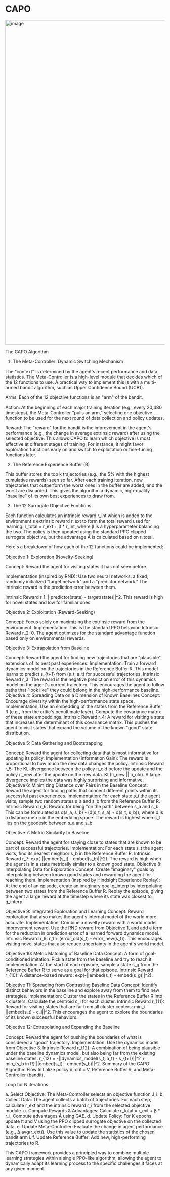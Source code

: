 # CAPO

<img width="1024" height="1024" alt="image" src="https://github.com/user-attachments/assets/69828e58-26ca-4b04-8ea0-6f4786239885" />


The CAPO Algorithm

1. The Meta-Controller: Dynamic Switching Mechanism

The "context" is determined by the agent's recent performance and data statistics. The Meta-Controller is a high-level module that decides which of the 12 functions to use. A practical way to implement this is with a multi-armed bandit algorithm, such as Upper Confidence Bound (UCB1).

Arms: Each of the 12 objective functions is an "arm" of the bandit.

Action: At the beginning of each major training iteration (e.g., every 20,480 timesteps), the Meta-Controller "pulls an arm," selecting one objective function to be used for the next round of data collection and policy updates.

Reward: The "reward" for the bandit is the improvement in the agent's performance (e.g., the change in average extrinsic reward) after using the selected objective.
This allows CAPO to learn which objective is most effective at different stages of training. For instance, it might favor exploration functions early on and switch to exploitation or fine-tuning functions later.

2. The Reference Experience Buffer (R)

This buffer stores the top k trajectories (e.g., the 5% with the highest cumulative rewards) seen so far. After each training iteration, new trajectories that outperform the worst ones in the buffer are added, and the worst are discarded. This gives the algorithm a dynamic, high-quality "baseline" of its own best experiences to draw from.

3. The 12 Surrogate Objective Functions

Each function calculates an intrinsic reward r_int which is added to the environment's extrinsic reward r_ext to form the total reward used for learning: r_total = r_ext + β * r_int, where β is a hyperparameter balancing the two. The policy is then updated using the standard PPO clipped surrogate objective, but the advantage Â is calculated based on r_total.

Here's a breakdown of how each of the 12 functions could be implemented:

Objective 1: Exploration (Novelty-Seeking)

Concept: Reward the agent for visiting states it has not seen before.

Implementation (inspired by RND): Use two neural networks: a fixed, randomly initialized "target network" and a "predictor network." The intrinsic reward is the prediction error between them.

Intrinsic Reward r_1: ||predictor(state) - target(state)||^2. This reward is high for novel states and low for familiar ones.

Objective 2: Exploitation (Reward-Seeking)

Concept: Focus solely on maximizing the extrinsic reward from the environment.
Implementation: This is the standard PPO behavior.
Intrinsic Reward r_2: 0. The agent optimizes for the standard advantage function based only on environmental rewards.

Objective 3: Extrapolation from Baseline

Concept: Reward the agent for finding new trajectories that are "plausible" extensions of its best past experiences.
Implementation: Train a forward dynamics model on the trajectories in the Reference Buffer R. This model learns to predict s_{t+1} from (s_t, a_t) for successful trajectories.
Intrinsic Reward r_3: The reward is the negative prediction error of this dynamics model on the agent's current trajectory. This encourages the agent to follow paths that "look like" they could belong in the high-performance baseline.
Objective 4: Spreading Data on a Dimension of Known Baselines
Concept: Encourage diversity within the high-performance state space.
Implementation: Use an embedding of the states from the Reference Buffer R (e.g., from the critic's penultimate layer). Compute the covariance matrix of these state embeddings.
Intrinsic Reward r_4: A reward for visiting a state that increases the determinant of this covariance matrix. This pushes the agent to visit states that expand the volume of the known "good" state distribution.

Objective 5: Data Gathering and Bootstrapping

Concept: Reward the agent for collecting data that is most informative for updating its policy.
Implementation (Information Gain): The reward is proportional to how much the new data changes the policy.
Intrinsic Reward r_5: The KL-divergence between the policy π_old before the update and the policy π_new after the update on the new data. KL(π_new || π_old). A large divergence implies the data was highly surprising and informative.
Objective 6: Minimizing Distance over Pairs in the Baseline
Concept: Reward the agent for finding paths that connect different points within its successful past experiences.
Implementation: For each state s_t the agent visits, sample two random states s_a and s_b from the Reference Buffer R.
Intrinsic Reward r_6: Reward for being "on the path" between s_a and s_b. This can be formulated as d(s_a, s_b) - (d(s_t, s_a) + d(s_t, s_b)), where d is a distance metric in the embedding space. The reward is highest when s_t lies on the geodesic between s_a and s_b.

Objective 7: Metric Similarity to Baseline

Concept: Reward the agent for staying close to states that are known to be part of successful trajectories.
Implementation: For each state s_t the agent visits, find its nearest neighbor s_b in the Reference Buffer R.
Intrinsic Reward r_7: exp(-||embed(s_t) - embed(s_b)||^2). The reward is high when the agent is in a state metrically similar to a known good state.
Objective 8: Interpolating Data for Exploration
Concept: Create "imaginary" goals by interpolating between known good states and rewarding the agent for reaching them.
Implementation (inspired by Hindsight Experience Replay): At the end of an episode, create an imaginary goal g_interp by interpolating between two states from the Reference Buffer R. Replay the episode, giving the agent a large reward at the timestep where its state was closest to g_interp.

Objective 9: Integrated Exploration and Learning
Concept: Reward exploration that also makes the agent's internal model of the world more accurate.
Implementation: Combine a novelty reward with a world model improvement reward. Use the RND reward from Objective 1, and add a term for the reduction in prediction error of a learned forward dynamics model.
Intrinsic Reward r_9: r_1 + (error_old(s_t) - error_new(s_t)). This encourages visiting novel states that also reduce uncertainty in the agent's world model.

Objective 10: Metric Matching of Baseline Data
Concept: A form of goal-conditioned imitation. Pick a state from the baseline and try to reach it.
Implementation: At the start of each episode, sample a state s_g from the Reference Buffer R to serve as a goal for that episode.
Intrinsic Reward r_{10}: A distance-based reward: exp(-||embed(s_t) - embed(s_g)||^2).

Objective 11: Spreading from Contrasting Baseline Data
Concept: Identify distinct behaviors in the baseline and explore away from them to find new strategies.
Implementation: Cluster the states in the Reference Buffer R into k clusters. Calculate the centroid c_i for each cluster.
Intrinsic Reward r_{11}: Reward for visiting states that are far from all cluster centers: min_i ||embed(s_t) - c_i||^2. This encourages the agent to explore the boundaries of its known successful behaviors.

Objective 12: Extrapolating and Expanding the Baseline

Concept: Reward the agent for pushing the boundaries of what is considered a "good" trajectory.
Implementation: Use the dynamics model from Objective 3.
Intrinsic Reward r_{12}: A combination of being plausible under the baseline dynamics model, but also being far from the existing baseline states. r_{12} = -||dynamics_model(s_t, a_t) - s_{t+1}||^2 + min_{s_b in R} ||embed(s_t) - embed(s_b)||^2.
Summary of the CAPO Algorithm Flow
Initialize policy π, critic V, Reference Buffer R, and Meta-Controller (bandit).

Loop for N iterations:

a. Select Objective: The Meta-Controller selects an objective function J_i.
b. Collect Data: The agent collects a batch of trajectories. For each step, calculate r_ext and the intrinsic reward r_i from the selected objective module.
c. Compute Rewards & Advantages: Calculate r_total = r_ext + β * r_i. Compute advantages Â using GAE.
d. Update Policy: For K epochs, update π and V using the PPO clipped surrogate objective on the collected data.
e. Update Meta-Controller: Evaluate the change in agent performance (e.g., Δ avg(r_ext)). Use this value to update the statistics of the chosen bandit arm i.
f. Update Reference Buffer: Add new, high-performing trajectories to R.

This CAPO framework provides a principled way to combine multiple learning strategies within a single PPO-like algorithm, allowing the agent to dynamically adapt its learning process to the specific challenges it faces at any given moment.
